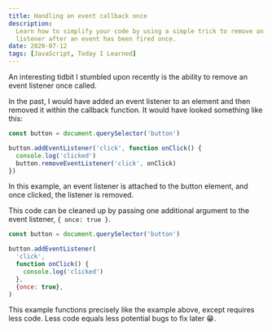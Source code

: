 ```yaml
---
title: Handling an event callback once
description:
  Learn how to simplify your code by using a simple trick to remove an event
  listener after an event has been fired once.
date: 2020-07-12
tags: [JavaScript, Today I Learned]
---
```


An interesting tidbit I stumbled upon recently is the ability to remove an event
listener once called.

In the past, I would have added an event listener to an element and then removed
it within the callback function. It would have looked something like this:

```js
const button = document.querySelector('button')

button.addEventListener('click', function onClick() {
  console.log('clicked')
  button.removeEventListener('click', onClick)
})
```

<!--more-->

In this example, an event listener is attached to the button element, and once
clicked, the listener is removed.

This code can be cleaned up by passing one additional argument to the event
listener, `{ once: true }`.

```js
const button = document.querySelector('button')

button.addEventListener(
  'click',
  function onClick() {
    console.log('clicked')
  },
  {once: true},
)
```

This example functions precisely like the example above, except requires less
code. Less code equals less potential bugs to fix later 😁.
